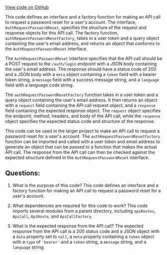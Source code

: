 [View code on GitHub](https://github.com/technologiestiftung/kulturdaten-frontend/blob/master/lib/api/routes/auth/requestPasswordReset.ts)

This code defines an interface and a factory function for making an API call to request a password reset for a user's account. The interface, `AuthRequestPasswordReset`, specifies the structure of the request and response objects for this API call. The factory function, `authRequestPasswordResetFactory`, takes in a user token and a query object containing the user's email address, and returns an object that conforms to the `AuthRequestPasswordReset` interface.

The `AuthRequestPasswordReset` interface specifies that the API call should be a POST request to the `/auth/login` endpoint with a JSON body containing the user's email address. The response should have a status code of 200 and a JSON body with a `meta` object containing a `token` field with a bearer token string, a `message` field with a success message string, and a `language` field with a language code string.

The `authRequestPasswordResetFactory` function takes in a user token and a query object containing the user's email address. It then returns an object with a `request` field containing the API call request object, and a `response` field containing the expected response object. The `request` object specifies the endpoint, method, headers, and body of the API call, while the `response` object specifies the expected status code and structure of the response.

This code can be used in the larger project to make an API call to request a password reset for a user's account. The `authRequestPasswordResetFactory` function can be imported and called with a user token and email address to generate an object that can be passed to a function that makes the actual API call. The response from the API call can then be checked against the expected structure defined in the `AuthRequestPasswordReset` interface.
## Questions: 
 1. What is the purpose of this code?
   This code defines an interface and a factory function for making an API call to request a password reset for a user's account.

2. What dependencies are required for this code to work?
   This code imports several modules from a parent directory, including `apiRoutes`, `ApiCall`, `ApiRoute`, and `ApiCallFactory`.

3. What is the expected response from the API call?
   The expected response from the API call is a 200 status code and a JSON object with a `data` property set to `null`, a `meta` property containing a `token` object with a `type` of `'bearer'` and a `token` string, a `message` string, and a `language` string.